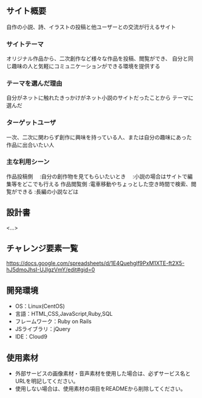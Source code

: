 # <writers>

## サイト概要
自作の小説、詩、イラストの投稿と他ユーザーとの交流が行えるサイト

### サイトテーマ
オリジナル作品から、二次創作など様々な作品を投稿、閲覧ができ、
自分と同じ趣味の人と気軽にコミュニケーションができる環境を提供する

### テーマを選んだ理由
自分がネットに触れたきっかけがネット小説のサイトだったことから
テーマに選んだ

### ターゲットユーザ
一次、二次に関わらず創作に興味を持っている人、または自分の趣味にあった
作品に出合いたい人

### 主な利用シーン
作品投稿側
　:自分の創作物を見てもらいたいとき
　:小説の場合はサイトで編集等をどこでも行える
作品閲覧側
  :電車移動やちょっとした空き時間で検索、閲覧ができる
  :長編の小説などは

## 設計書
<...>

## チャレンジ要素一覧
<https://docs.google.com/spreadsheets/d/1E4Quehglf9PxM1XTE-ft2X5-hJ5dmoJhsI-UJlgzVmY/edit#gid=0>

## 開発環境
- OS：Linux(CentOS)
- 言語：HTML,CSS,JavaScript,Ruby,SQL
- フレームワーク：Ruby on Rails
- JSライブラリ：jQuery
- IDE：Cloud9

## 使用素材
- 外部サービスの画像素材・音声素材を使用した場合は、必ずサービス名とURLを明記してください。
- 使用しない場合は、使用素材の項目をREADMEから削除してください。
